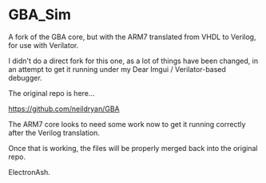 # GBA_Sim
A fork of the GBA core, but with the ARM7 translated from VHDL to Verilog, for use with Verilator.

I didn't do a direct fork for this one, as a lot of things have been changed, in an attempt to get it running under my Dear Imgui / Verilator-based debugger.

The original repo is here...

https://github.com/neildryan/GBA

The ARM7 core looks to need some work now to get it running correctly after the Verilog translation.

Once that is working, the files will be properly merged back into the original repo.

ElectronAsh.
